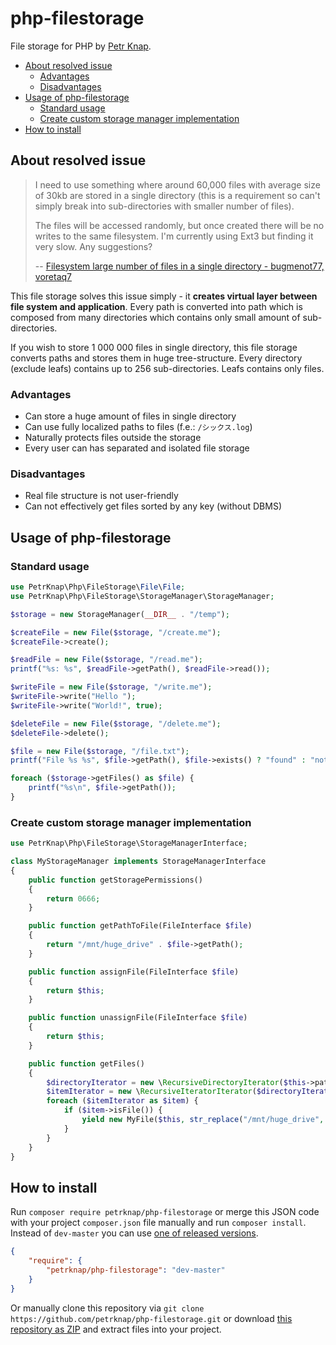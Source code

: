 # php-filestorage

File storage for PHP by [Petr Knap].

* [About resolved issue](#about-resolved-issue)
    * [Advantages](#advantages)
    * [Disadvantages](#disadvantages)
* [Usage of php-filestorage](#usage-of-php-filestorage)
    * [Standard usage](#standard-usage)
    * [Create custom storage manager implementation](#create-custom-storage-manager-implementation)
* [How to install](#how-to-install)



## About resolved issue

> I need to use something where around 60,000 files with average size of 30kb are stored in a single directory (this is a requirement so can't simply break into sub-directories with smaller number of files).
>
> The files will be accessed randomly, but once created there will be no writes to the same filesystem. I'm currently using Ext3 but finding it very slow. Any suggestions?
>
> -- [Filesystem large number of files in a single directory - bugmenot77, voretaq7]

This file storage solves this issue simply - it **creates virtual layer between file system and application**. Every path is converted into path which is composed from many directories which contains only small amount of sub-directories.

If you wish to store 1 000 000 files in single directory, this file storage converts paths and stores them in huge tree-structure. Every directory (exclude leafs) contains up to 256 sub-directories. Leafs contains only files.

### Advantages

 * Can store a huge amount of files in single directory
 * Can use fully localized paths to files (f.e.: `/シックス.log`)
 * Naturally protects files outside the storage
 * Every user can has separated and isolated file storage

### Disadvantages

 * Real file structure is not user-friendly
 * Can not effectively get files sorted by any key (without DBMS)



## Usage of php-filestorage

### Standard usage

```php
use PetrKnap\Php\FileStorage\File\File;
use PetrKnap\Php\FileStorage\StorageManager\StorageManager;

$storage = new StorageManager(__DIR__ . "/temp");

$createFile = new File($storage, "/create.me");
$createFile->create();

$readFile = new File($storage, "/read.me");
printf("%s: %s", $readFile->getPath(), $readFile->read());

$writeFile = new File($storage, "/write.me");
$writeFile->write("Hello ");
$writeFile->write("World!", true);

$deleteFile = new File($storage, "/delete.me");
$deleteFile->delete();

$file = new File($storage, "/file.txt");
printf("File %s %s", $file->getPath(), $file->exists() ? "found" : "not found");

foreach ($storage->getFiles() as $file) {
    printf("%s\n", $file->getPath());
}
```

### Create custom storage manager implementation

```php
use PetrKnap\Php\FileStorage\StorageManagerInterface;

class MyStorageManager implements StorageManagerInterface
{
    public function getStoragePermissions()
    {
        return 0666;
    }

    public function getPathToFile(FileInterface $file)
    {
        return "/mnt/huge_drive" . $file->getPath();
    }

    public function assignFile(FileInterface $file)
    {
        return $this;
    }

    public function unassignFile(FileInterface $file)
    {
        return $this;
    }

    public function getFiles()
    {
        $directoryIterator = new \RecursiveDirectoryIterator($this->pathToStorage);
        $itemIterator = new \RecursiveIteratorIterator($directoryIterator);
        foreach ($itemIterator as $item) {
            if ($item->isFile()) {
                yield new MyFile($this, str_replace("/mnt/huge_drive", "", $item->getRealPath()));
            }
        }
    }
}
```



## How to install

Run `composer require petrknap/php-filestorage` or merge this JSON code with your project `composer.json` file manually and run `composer install`. Instead of `dev-master` you can use [one of released versions].

```json
{
    "require": {
        "petrknap/php-filestorage": "dev-master"
    }
}
```

Or manually clone this repository via `git clone https://github.com/petrknap/php-filestorage.git` or download [this repository as ZIP] and extract files into your project.



[Petr Knap]:http://petrknap.cz/
[Filesystem large number of files in a single directory - bugmenot77, voretaq7]:http://serverfault.com/q/43133
[one of released versions]:https://github.com/petrknap/php-filestorage/releases
[this repository as ZIP]:https://github.com/petrknap/php-filestorage/archive/master.zip
